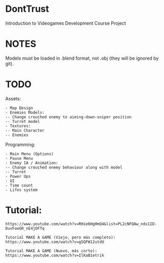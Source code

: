 # DontTrust
Introduction to Videogames Development Course Project

# NOTES

Models must be loaded in .blend format, not .obj (they will be ignored by git).

# TODO

Assets:

  	- Map Design
  	- Enemies Models:
	-- Change crouched enemy to aiming-down-sniper position
	-- Turret model
	- Textures:
	-- Main Character
	-- Enemies

Programming:

	- Main Menu (Options)
	- Pause Menu
	- Enemy IA / Animation:
	-- Change crouched enemy behaviour along with model
	-- Turret
	- Power Ups
	- UI
	- Time count
	- Lifes system
	
# Tutorial:

	https://www.youtube.com/watch?v=RHie6Hg0mQ4&list=PL2cNFQAw_ndx1ID-DuvFoeGR_nE4jOFTq
	
	Tutorial MAKE A GAME (Viejo, pero más completo):
	https://www.youtube.com/watch?v=g5QFW12utdU
	
	Tutorial MAKE A GAME (Nuevo, más corto):
	https://www.youtube.com/watch?v=IlKaB1etrik

